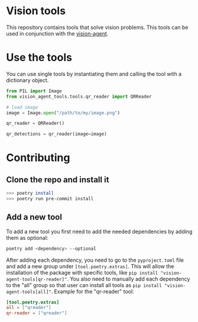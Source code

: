 # Vision tools

This repository contains tools that solve vision problems. This tools can be used in conjunction with the [vision-agent](https://github.com/landing-ai/vision-agent).

# Use the tools

You can use single tools by instantiating them and calling the tool with a dictionary object.

```python
from PIL import Image
from vision_agent_tools.tools.qr_reader import QRReader

# load image
image = Image.open("/path/to/my/image.png")

qr_reader = QRReader()

qr_detections = qr_reader(image=image)
```

# Contributing

## Clone the repo and install it

```bash
>>> poetry install
>>> poetry run pre-commit install
```

## Add a new tool

To add a new tool you first need to add the needed dependencies by adding them as optional:

```bash
poetry add <dependency> --optional
```

After adding each dependency, you need to go to the `pyproject.toml` file and add a new group under `[tool.poetry.extras]`. This will allow the installation of the package with specific tools, like `pip install "vision-agent-tools[qr-reader]"`. You also need to manually add each dependency to the "all" group so that user can install all tools as `pip install "vision-agent-tools[all]"`. Example for the "qr-reader" tool:

```toml
[tool.poetry.extras]
all = ["qreader"]
qr-reader = ["qreader"]
```

